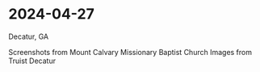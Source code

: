 # 2024-04-27
Decatur, GA

Screenshots from Mount Calvary Missionary Baptist Church
Images from Truist Decatur
